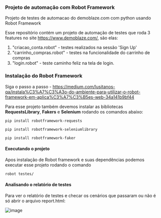 ### Projeto de automação com Robot Framework ###

Projeto de testes de automacao do demoblaze.com com python usando Robot Framework

Esse repositório contém um projeto de automação de testes que roda 3 features no site https://www.demoblaze.com/, são elas:

1) "criacao_conta.robot" - testes realizados na sessão  'Sign Up' 
2) "carrinho_compras.robot" - testes na funcionalidade do carrinho de compras
3) "login.robot" - teste caminho feliz na tela de login.


### Instalação do Robot Framework ###

Siga o passo a passo - https://medium.com/lusitanos-qa/instala%C3%A7%C3%A3o-do-ambiente-para-utilizar-o-robot-framework-em-aplica%C3%A7%C3%B5es-web-34a141b9bf44 

Para esse projeto também devemos instalar as bibliotecas **RequestsLibrary**, **Fakers** e **Selenium** rodando os comandos abaixo:

```shell
pip install robotframework-requests

pip install robotframework-seleniumlibrary

pip install robotframework-faker
```

#### Executando o projeto ####
Apos instalação de Robot framework e suas dependências podemos executar esse projeto rodando o comando
```shell
robot testes/
```

#### Analisando o relatório de testes ####

Para ver o relatório de testes e checar os cenários que passaram ou não é só abrir o arquivo report.html:

![image](https://github.com/thiagoalanjs/demoblazer_python/assets/32438113/2b6fbe5e-9b96-41c6-812f-42d1b8022e27)



